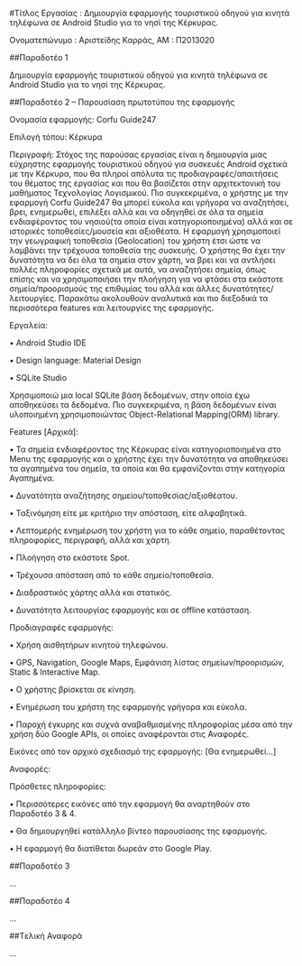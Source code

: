﻿#Τίτλος Εργασίας : Δημιουργία εφαρμογής τουριστικού οδηγού για κινητά τηλέφωνα σε Android Studio για το νησί της Κέρκυρας.

Ονοματεπώνυμο : Αριστείδης Καρράς, ΑΜ : Π2013020

##Παραδοτέο 1

Δημιουργία εφαρμογής τουριστικού οδηγού για κινητά τηλέφωνα σε Android Studio για το νησί της Κέρκυρας.


##Παραδοτέο 2 – Παρουσίαση πρωτοτύπου της εφαρμογής 

Ονομασία εφαρμογής: Corfu Guide247

Επιλογή τόπου: Κέρκυρα

Περιγραφή: Στόχος της παρούσας εργασίας είναι η δημιουργία μιας εύχρηστης εφαρμογής τουριστικού οδηγού για συσκευές Android σχετικά με την Κέρκυρα, που θα πληροί απόλυτα τις προδιαγραφές/απαιτήσεις του θέματος της εργασίας και που θα βασίζεται στην αρχιτεκτονική του μαθήματος Τεχνολογίας Λογισμικού. Πιο συγκεκριμένα, ο χρήστης με την εφαρμογή Corfu Guide247 θα μπορεί εύκολα και γρήγορα να αναζητήσει, βρει, ενημερωθεί, επιλέξει αλλά και να οδηγηθεί σε όλα τα σημεία ενδιαφέροντος του νησιού(τα οποία είναι κατηγοριοποιημένα) αλλά και σε ιστορικές τοποθεσίες/μουσεία και αξιοθέατα. Η εφαρμογή χρησιμοποιεί την γεωγραφική τοποθεσία (Geolocation) του χρήστη έτσι ώστε να λαμβάνει την τρέχουσα τοποθεσία της συσκευής. Ο χρήστης θα έχει την δυνατότητα να δει όλα τα σημεία στον χάρτη, να βρει και να αντλήσει πολλές πληροφορίες σχετικά με αυτά, να αναζητήσει σημεία, όπως επίσης και να χρησιμοποιήσει την πλοήγηση για να φτάσει στα εκάστοτε σημεία/προορισμούς της επιθυμίας του αλλά και άλλες δυνατότητες/λειτουργίες. Παρακάτω ακολουθούν αναλυτικά και πιο διεξοδικά τα περισσότερα features και λειτουργίες της εφαρμογής.   

Εργαλεία:

• Android Studio IDE

• Design language: Material Design

• SQLite Studio

Χρησιμοποιώ μια local SQLite βάση δεδομένων, στην οποία έχω αποθηκεύσει τα δεδομένα. Πιο συγκεκριμένα, η βάση δεδομένων είναι υλοποιημένη χρησιμοποιώντας Object-Relational Mapping(ORM) library.

Features [Αρχικά]:

• Τα σημεία ενδιαφέροντος της Κέρκυρας είναι κατηγοριοποιημένα στο Menu της εφαρμογής και ο χρήστης έχει την δυνατότητα να αποθηκεύσει τα αγαπημένα του σημεία, τα οποία και θα εμφανίζονται στην κατηγορία Αγαπημένα.

• Δυνατότητα αναζήτησης σημείου/τοποθεσίας/αξιοθέατου.

• Ταξινόμηση είτε με κριτήριο την απόσταση, είτε αλφαβητικά.

• Λεπτομερής ενημέρωση του χρήστη για το κάθε σημείο, παραθέτοντας πληροφορίες, περιγραφή, αλλά και χάρτη.

• Πλοήγηση στο εκάστοτε Spot.

• Τρέχουσα απόσταση από το κάθε σημείο/τοποθεσία.

• Διαδραστικός χάρτης αλλά και στατικός.

• Δυνατότητα λειτουργίας εφαρμογής και σε offline κατάσταση.

Προδιαγραφές εφαρμογής:

• Χρήση αισθητήρων κινητού τηλεφώνου.

• GPS, Navigation, Google Maps, Εμφάνιση λίστας σημείων/προορισμών, Static & Interactive Map.

• Ο χρήστης βρίσκεται σε κίνηση.

• Ενημέρωση του χρήστη της εφαρμογής γρήγορα και εύκολα.

• Παροχή έγκυρης και συχνά αναβαθμισμένης πληροφορίας μέσα από την χρήση δύο Google APIs, οι οποίες αναφέρονται στις Αναφορές. 


Εικόνες από τον αρχικό σχεδιασμό της εφαρμογής: [Θα ενημερωθεί…]

Αναφορές:

Πρόσθετες πληροφορίες:

• Περισσότερες εικόνες από την εφαρμογή θα αναρτηθούν στο Παραδοτέο 3 & 4.

• Θα δημιουργηθεί κατάλληλο βίντεο παρουσίασης της εφαρμογής.

• Η εφαρμογή θα διατίθεται δωρεάν στο Google Play.


##Παραδοτέο 3

...

##Παραδοτέο 4

...

##Tελική Αναφορά

...
